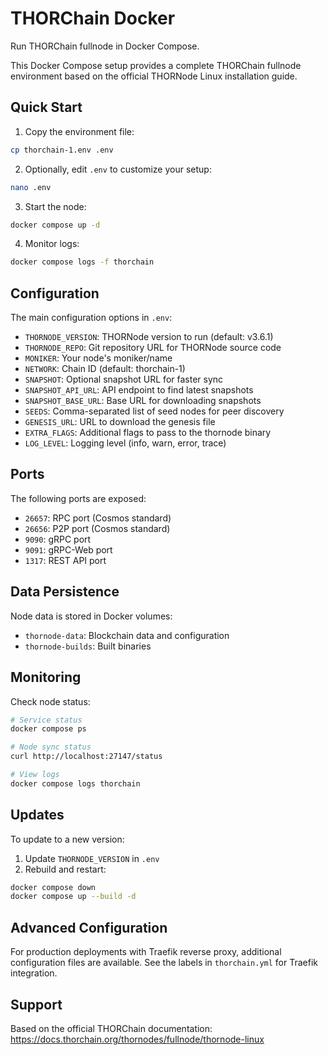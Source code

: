 # THORChain Docker

Run THORChain fullnode in Docker Compose.

This Docker Compose setup provides a complete THORChain fullnode environment based on the official THORNode Linux installation guide.

## Quick Start

1. Copy the environment file:
```bash
cp thorchain-1.env .env
```

2. Optionally, edit `.env` to customize your setup:
```bash
nano .env
```

3. Start the node:
```bash
docker compose up -d
```

4. Monitor logs:
```bash
docker compose logs -f thorchain
```

## Configuration

The main configuration options in `.env`:

- `THORNODE_VERSION`: THORNode version to run (default: v3.6.1)
- `THORNODE_REPO`: Git repository URL for THORNode source code
- `MONIKER`: Your node's moniker/name
- `NETWORK`: Chain ID (default: thorchain-1)
- `SNAPSHOT`: Optional snapshot URL for faster sync
- `SNAPSHOT_API_URL`: API endpoint to find latest snapshots
- `SNAPSHOT_BASE_URL`: Base URL for downloading snapshots
- `SEEDS`: Comma-separated list of seed nodes for peer discovery
- `GENESIS_URL`: URL to download the genesis file
- `EXTRA_FLAGS`: Additional flags to pass to the thornode binary
- `LOG_LEVEL`: Logging level (info, warn, error, trace)

## Ports

The following ports are exposed:

- `26657`: RPC port (Cosmos standard)
- `26656`: P2P port (Cosmos standard) 
- `9090`: gRPC port
- `9091`: gRPC-Web port
- `1317`: REST API port

## Data Persistence

Node data is stored in Docker volumes:

- `thornode-data`: Blockchain data and configuration
- `thornode-builds`: Built binaries

## Monitoring

Check node status:
```bash
# Service status
docker compose ps

# Node sync status
curl http://localhost:27147/status

# View logs
docker compose logs thorchain
```

## Updates

To update to a new version:

1. Update `THORNODE_VERSION` in `.env`
2. Rebuild and restart:
```bash
docker compose down
docker compose up --build -d
```

## Advanced Configuration

For production deployments with Traefik reverse proxy, additional configuration files are available. See the labels in `thorchain.yml` for Traefik integration.

## Support

Based on the official THORChain documentation: https://docs.thorchain.org/thornodes/fullnode/thornode-linux
